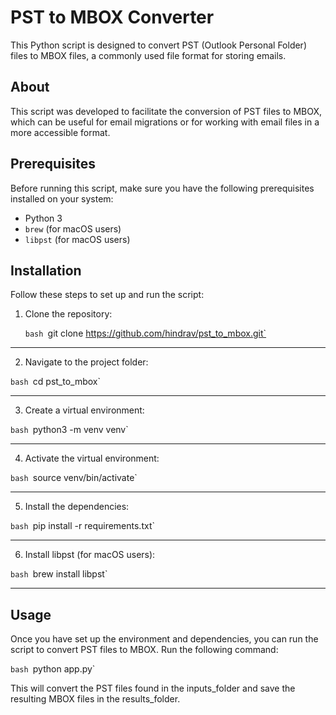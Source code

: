 # PST to MBOX Converter

This Python script is designed to convert PST (Outlook Personal Folder) files to MBOX files, a commonly used file format for storing emails.

## About

This script was developed to facilitate the conversion of PST files to MBOX, which can be useful for email migrations or for working with email files in a more accessible format.

## Prerequisites

Before running this script, make sure you have the following prerequisites installed on your system:

- Python 3
- `brew` (for macOS users)
- `libpst` (for macOS users)

## Installation

Follow these steps to set up and run the script:

1. Clone the repository:

   `bash
   `git clone https://github.com/hindrav/pst_to_mbox.git`

***

2. Navigate to the project folder:

`bash
`cd pst_to_mbox`

***

3. Create a virtual environment:

`bash
`python3 -m venv venv`

***

4. Activate the virtual environment:

`bash
`source venv/bin/activate`

***

5. Install the dependencies:

`bash
`pip install -r requirements.txt`

***

6. Install libpst (for macOS users):

`bash
`brew install libpst`

***

## Usage
Once you have set up the environment and dependencies, you can run the script to convert PST files to MBOX. Run the following command:

`bash
`python app.py`

This will convert the PST files found in the inputs_folder and save the resulting MBOX files in the results_folder.

